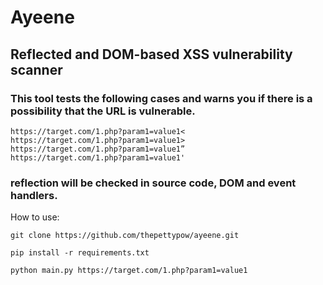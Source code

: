 # Ayeene
## Reflected and DOM-based XSS vulnerability scanner

### This tool tests the following cases and warns you if there is a possibility that the URL is vulnerable.

```
https://target.com/1.php?param1=value1<
https://target.com/1.php?param1=value1>
https://target.com/1.php?param1=value1”
https://target.com/1.php?param1=value1'
```
### reflection will be checked in source code, DOM and event handlers.


How to use:

```
git clone https://github.com/thepettypow/ayeene.git

pip install -r requirements.txt

python main.py https://target.com/1.php?param1=value1
```
